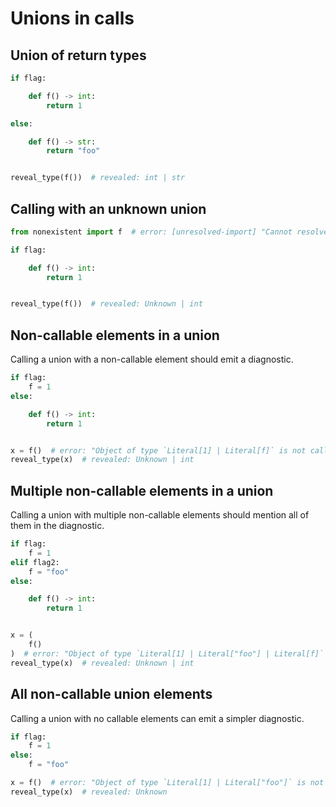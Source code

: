 # Unions in calls

## Union of return types

```py
if flag:

    def f() -> int:
        return 1

else:

    def f() -> str:
        return "foo"


reveal_type(f())  # revealed: int | str
```

## Calling with an unknown union

```py
from nonexistent import f  # error: [unresolved-import] "Cannot resolve import `nonexistent`"

if flag:

    def f() -> int:
        return 1


reveal_type(f())  # revealed: Unknown | int
```

## Non-callable elements in a union

Calling a union with a non-callable element should emit a diagnostic.

```py
if flag:
    f = 1
else:

    def f() -> int:
        return 1


x = f()  # error: "Object of type `Literal[1] | Literal[f]` is not callable (due to union element `Literal[1]`)"
reveal_type(x)  # revealed: Unknown | int
```

## Multiple non-callable elements in a union

Calling a union with multiple non-callable elements should mention all of them in the diagnostic.

```py
if flag:
    f = 1
elif flag2:
    f = "foo"
else:

    def f() -> int:
        return 1


x = (
    f()
)  # error: "Object of type `Literal[1] | Literal["foo"] | Literal[f]` is not callable (due to union elements Literal[1], Literal["foo"])"
reveal_type(x)  # revealed: Unknown | int
```

## All non-callable union elements

Calling a union with no callable elements can emit a simpler diagnostic.

```py
if flag:
    f = 1
else:
    f = "foo"

x = f()  # error: "Object of type `Literal[1] | Literal["foo"]` is not callable"
reveal_type(x)  # revealed: Unknown
```
